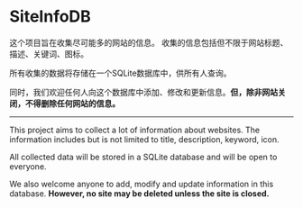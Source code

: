 # SiteInfoDB
这个项目旨在收集尽可能多的网站的信息。
收集的信息包括但不限于网站标题、描述、关键词、图标。

所有收集的数据将存储在一个SQLite数据库中，供所有人查询。

同时，我们欢迎任何人向这个数据库中添加、修改和更新信息。**但，除非网站关闭，不得删除任何网站的信息。**

---

This project aims to collect a lot of information about websites. 
The information includes but is not limited to title, description, keyword, icon.

All collected data will be stored in a SQLite database and will be open to everyone.

We also welcome anyone to add, modify and update information in this database.
**However, no site may be deleted unless the site is closed.**
